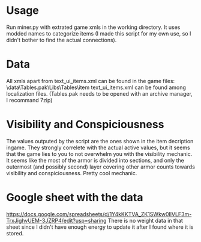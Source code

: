 # Usage

Run miner.py with extrated game xmls in the working directory.
It uses modded names to categorize items (I made this script for my own use, so I didn't bother to find the actual connections).

# Data

All xmls apart from text_ui_items.xml can be found in the game files:
<game dir>\data\Tables.pak\Libs\Tables\item
text_ui_items.xml can be found among localization files.
(Tables.pak needs to be opened with an archive manager, I recommand 7zip)

# Visibility and Conspiciousness

The values outputed by the script are the ones shown in the item decription ingame. 
They strongly correlete with the actual active values, but it seems that the game lies to you to not overwhelm you with the visibility mechanic.
It seems like the most of the armor is divided into sections, and only the outermost (and possibly second) layer covering other armor counts towards visibility and conspiciousness. Pretty cool mechanic.

# Google sheet with the data

https://docs.google.com/spreadsheets/d/1Y4kKKTVA_ZK1SWkw0IlVLF3m-TrxJighvUEM-3JZRP4/edit?usp=sharing
There is no weight data in that sheet since I didn't have enough energy to update it after I found where it is stored.